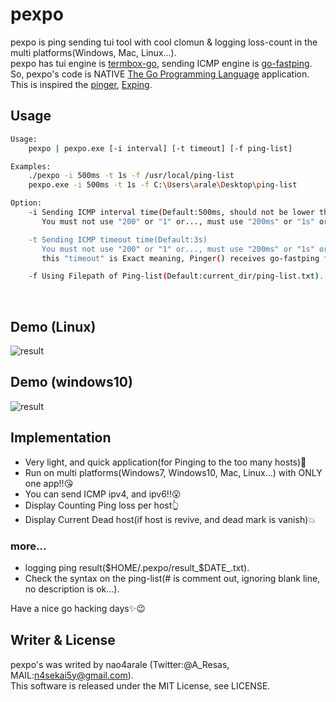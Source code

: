 # pexpo
pexpo is ping sending tui tool with cool clomun & logging loss-count in the multi platforms(Windows, Mac, Linux...).  
pexpo has tui engine is [termbox-go](https://github.com/nsf/termbox-go), sending ICMP engine is [go-fastping](https://github.com/tatsushid/go-fastping).  
So, pexpo's code is NATIVE [The Go Programming Language](http://golang.org) application. 
This is inspired the [pinger](https://github.com/hirose31/pinger), [Exping](http://www.woodybells.com/exping.html).
  
## Usage
```bash
Usage:
    pexpo | pexpo.exe [-i interval] [-t timeout] [-f ping-list]

Examples:
    ./pexpo -i 500ms -t 1s -f /usr/local/ping-list
    pexpo.exe -i 500ms -t 1s -f C:\Users\arale\Desktop\ping-list

Option:
    -i Sending ICMP interval time(Default:500ms, should not be lower this).
       You must not use "200" or "1" or..., must use "200ms" or "1s" or ... , so use with time's unit.

    -t Sending ICMP timeout time(Default:3s)
       You must not use "200" or "1" or..., must use "200ms" or "1s" or ... , so use with time's unit.
       this "timeout" is Exact meaning, Pinger() receives go-fastping function send value interval.

    -f Using Filepath of Ping-list(Default:current_dir/ping-list.txt).
```
  
## Demo (Linux)
![result](https://github.com/nao4arale/pexpo/blob/master/pexpo_linux.gif)

## Demo (windows10)
![result](https://github.com/nao4arale/pexpo/blob/master/pexpo_windows.gif)

## Implementation
- Very light, and quick application(for Pinging to the too many hosts):metal:
- Run on multi platforms(Windows7, Windows10, Mac, Linux...) with ONLY one app!!:kissing_heart:
- You can send ICMP ipv4, and ipv6!!:open_mouth:
- Display Counting Ping loss per host:point_up_2:
- Display Current Dead host(if host is revive, and dead mark is vanish):boom:
### more...
- logging ping result($HOME/.pexpo/result_$DATE_.txt).
- Check the syntax on the ping-list(# is comment out, ignoring blank line, no description is ok...).
  
Have a nice go hacking days:sparkles::wink:
## Writer & License
pexpo's was writed by nao4arale (Twitter:@A_Resas, MAIL:n4sekai5y@gmail.com).  
This software is released under the MIT License, see LICENSE.
